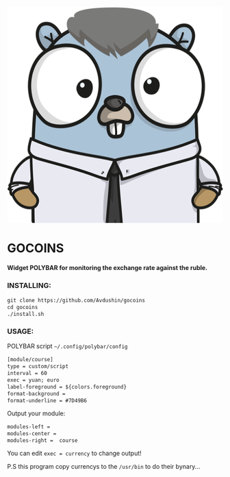 <center>
    <img src="logo.png" />
</center>



# GOCOINS

#### Widget POLYBAR for monitoring the exchange rate against the ruble.

### INSTALLING:

```text
git clone https://github.com/Avdushin/gocoins
cd gocoins
./install.sh
```

### USAGE:

POLYBAR script `~/.config/polybar/config`

```text
[module/course]
type = custom/script
interval = 60
exec = yuan; euro
label-foreground = ${colors.foreground}
format-background = 
format-underline = #7D49B6
```

Output your module:

```text
modules-left =   
modules-center = 
modules-right =  course
```



You can edit `exec = currency` to change output!



P.S this program copy currencys to the `/usr/bin` to do their bynary...



